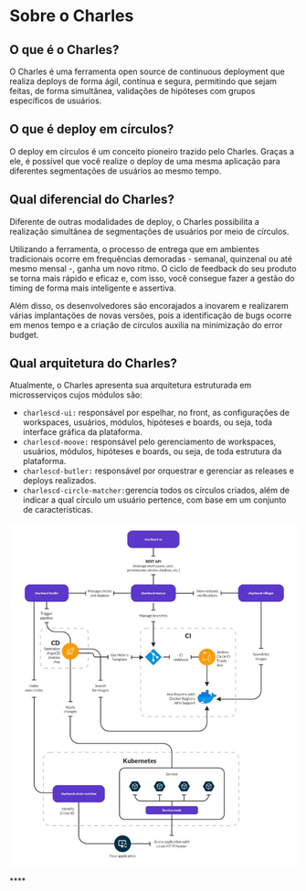# Sobre o Charles

## O que é o Charles? 

O Charles é uma ferramenta open source de continuous deployment que realiza deploys de forma ágil, contínua e segura, permitindo que sejam feitas, de forma simultânea, validações de hipóteses com grupos específicos de usuários.

## O que é deploy em círculos? 

O deploy em círculos é um conceito pioneiro trazido pelo Charles. Graças a ele, é possível que você realize o deploy de uma mesma aplicação para diferentes segmentações de usuários ao mesmo tempo. 

## Qual diferencial do Charles? 

Diferente de outras modalidades de deploy, o Charles possibilita a realização simultânea de segmentações de usuários por meio de círculos. 

Utilizando a ferramenta, o processo de entrega que em ambientes tradicionais ocorre em frequências demoradas - semanal, quinzenal ou até mesmo mensal -, ganha um novo ritmo. O ciclo de feedback do seu produto se torna mais rápido e eficaz e, com isso, você consegue fazer a gestão do timing de forma mais inteligente e assertiva. 

Além disso, os desenvolvedores são encorajados a inovarem e realizarem várias implantações de novas versões, pois a identificação de bugs ocorre em menos tempo e a criação de círculos auxilia na minimização do error budget.

## **Qual arquitetura do Charles?**

Atualmente, o Charles apresenta sua arquitetura estruturada em microsserviços cujos módulos são: 

* `charlescd-ui:` responsável por espelhar, no front, as configurações de workspaces, usuários, módulos, hipóteses e boards, ou seja, toda interface gráfica da plataforma. 
* `charlescd-moove:` responsável pelo gerenciamento de workspaces, usuários, módulos, hipóteses e boards, ou seja, de toda estrutura da plataforma.  
* `charlescd-butler:` responsável por orquestrar e gerenciar as releases e deploys realizados. 
* `charlescd-circle-matcher:`gerencia todos os círculos criados, além de indicar a qual círculo um usuário pertence, com base em um conjunto de características. 

![](../.gitbook/assets/arquitetura-nova-charles%20%281%29.jpg)

\*\*\*\*


